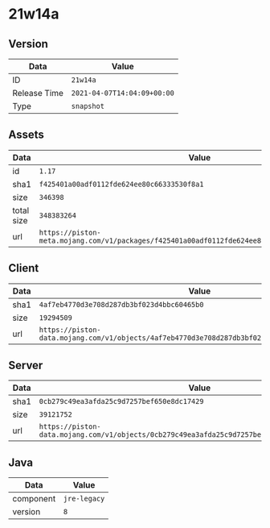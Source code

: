 # 21w14a

## Version

|**Data**        | **Value**                 |
|----------------|-------------------------|
| ID   | ```21w14a```   |
| Release Time   | ```2021-04-07T14:04:09+00:00```   |
| Type   | ```snapshot```   |

## Assets

|**Data**        | **Value**                 |
|----------------|-------------------------|
| id   | ```1.17```   |
| sha1   | ```f425401a00adf0112fde624ee80c66333530f8a1```   |
| size   | ```346398```   |
| total size  | ```348383264```  |
| url       | ```https://piston-meta.mojang.com/v1/packages/f425401a00adf0112fde624ee80c66333530f8a1/1.17.json``` |

## Client

|**Data**        | **Value**                 |
|----------------|-------------------------|
| sha1   | ```4af7eb4770d3e708d287db3bf023d4bbc60465b0```   |
| size   | ```19294509```   |
| url       | ```https://piston-data.mojang.com/v1/objects/4af7eb4770d3e708d287db3bf023d4bbc60465b0/client.jar``` |

## Server

|**Data**        | **Value**                 |
|----------------|-------------------------|
| sha1   | ```0cb279c49ea3afda25c9d7257bef650e8dc17429```   |
| size   | ```39121752```   |
| url       | ```https://piston-data.mojang.com/v1/objects/0cb279c49ea3afda25c9d7257bef650e8dc17429/server.jar``` |

## Java

|**Data**        | **Value**                 |
|----------------|-------------------------|
| component   | ```jre-legacy```   |
| version   | ```8```   |